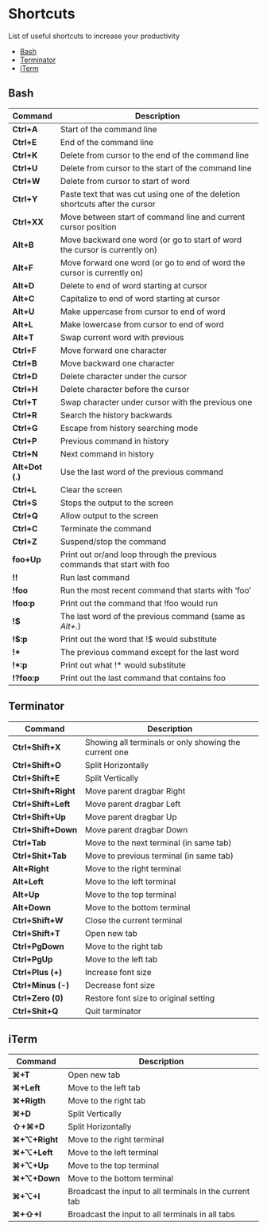 # Shortcuts
List of useful shortcuts to increase your productivity

* [Bash](#bash)
* [Terminator](#terminator)
* [iTerm](#iterm)

## Bash
| Command | Description |
|-------------|----------------|
|**Ctrl+A**|Start of the command line|
|**Ctrl+E**|End of the command line|
|**Ctrl+K**|Delete from cursor to the end of the command line|
|**Ctrl+U**|Delete from cursor to the start of the command line|
|**Ctrl+W**|Delete from cursor to start of word|
|**Ctrl+Y**|Paste text that was cut using one of the deletion shortcuts after the cursor|
|**Ctrl+XX**|Move between start of command line and current cursor position|
|**Alt+B**|Move backward one word (or go to start of word the cursor is currently on)|
|**Alt+F**|Move forward one word (or go to end of word the cursor is currently on)|
|**Alt+D**|Delete to end of word starting at cursor|
|**Alt+C**|Capitalize to end of word starting at cursor|
|**Alt+U**|Make uppercase from cursor to end of word|
|**Alt+L**|Make lowercase from cursor to end of word|
|**Alt+T**|Swap current word with previous|
|**Ctrl+F**|Move forward one character|
|**Ctrl+B**|Move backward one character|
|**Ctrl+D**|Delete character under the cursor|
|**Ctrl+H**|Delete character before the cursor|
|**Ctrl+T**|Swap character under cursor with the previous one|
|**Ctrl+R**|Search the history backwards|
|**Ctrl+G**|Escape from history searching mode|
|**Ctrl+P**|Previous command in history|
|**Ctrl+N**|Next command in history|
|**Alt+Dot (.)**|Use the last word of the previous command|
|**Ctrl+L**|Clear the screen|
|**Ctrl+S**|Stops the output to the screen|
|**Ctrl+Q**|Allow output to the screen|
|**Ctrl+C**|Terminate the command|
|**Ctrl+Z**|Suspend/stop the command|
|**foo+Up**|Print out or/and loop through the previous commands that start with foo|
|**!!**|Run last command|
|**!foo**|Run the most recent command that starts with ‘foo’|
|**!foo:p**|Print out the command that !foo would run|
|**!$**|The last word of the previous command (same as _Alt+._)|
|**!\$:p**|Print out the word that !$ would substitute|
|**!\***|The previous command except for the last word|
|**!\*:p**|Print out what !* would substitute|
|**!?foo:p**|Print out the last command that contains foo|


## Terminator
| Command | Description|
|---------|------------|
|**Ctrl+Shift+X**|Showing all terminals or only showing the current one|
|**Ctrl+Shift+O**| Split Horizontally|
|**Ctrl+Shift+E**| Split Vertically|
|**Ctrl+Shift+Right**| Move parent dragbar Right|
|**Ctrl+Shift+Left**| Move parent dragbar Left|
|**Ctrl+Shift+Up**| Move parent dragbar Up|
|**Ctrl+Shift+Down**| Move parent dragbar Down|
|**Ctrl+Tab**| Move to the next terminal (in same tab)|
|**Ctrl+Shit+Tab**| Move to previous terminal (in same tab)|
|**Alt+Right**| Move to the right terminal|
|**Alt+Left**| Move to the left terminal|
|**Alt+Up**| Move to the top terminal|
|**Alt+Down**| Move to the bottom terminal|
|**Ctrl+Shift+W**| Close the current terminal|
|**Ctrl+Shift+T**| Open new tab|
|**Ctrl+PgDown**| Move to the right tab|
|**Ctrl+PgUp**| Move to the left tab|
|**Ctrl+Plus (+)**| Increase font size|
|**Ctrl+Minus (-)**| Decrease font size|
|**Ctrl+Zero (0)**| Restore font size to original setting|
|**Ctrl+Shit+Q**| Quit terminator|

## iTerm
| Command | Description|
|---------|------------|
|**⌘+T**| Open new tab|
|**⌘+Left**| Move to the left tab|
|**⌘+Rigth**| Move to the right tab|
|**⌘+D**| Split Vertically|
|**⇧+⌘+D**| Split Horizontally|
|**⌘+⌥+Right**| Move to the right terminal|
|**⌘+⌥+Left**| Move to the left terminal|
|**⌘+⌥+Up**| Move to the top terminal|
|**⌘+⌥+Down**| Move to the bottom terminal|
|**⌘+⌥+I**| Broadcast the input to all terminals in the current tab|
|**⌘+⇧+I**| Broadcast the input to all terminals in all tabs|
